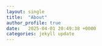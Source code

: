 ```yaml
---
layout: single
title:  "About"
author_profile: true
date:   2025-04-01 20:49:38 +0000
categories: jekyll update
---
```

